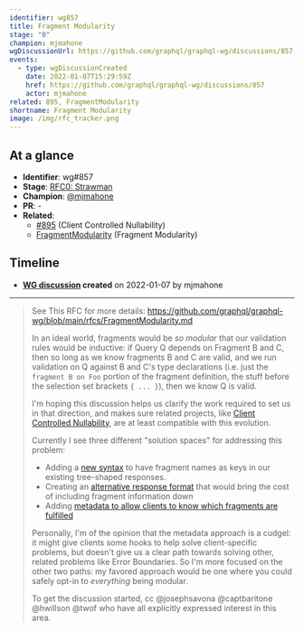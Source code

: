 ```yaml
---
identifier: wg857
title: Fragment Modularity
stage: "0"
champion: mjmahone
wgDiscussionUrl: https://github.com/graphql/graphql-wg/discussions/857
events:
  - type: wgDiscussionCreated
    date: 2022-01-07T15:29:59Z
    href: https://github.com/graphql/graphql-wg/discussions/857
    actor: mjmahone
related: 895, FragmentModularity
shortname: Fragment Modularity
image: /img/rfc_tracker.png
---
```


## At a glance

- **Identifier**: wg#857
- **Stage**: [RFC0: Strawman](https://github.com/graphql/graphql-spec/blob/main/CONTRIBUTING.md#stage-0-strawman)
- **Champion**: [@mjmahone](https://github.com/mjmahone)
- **PR**: -
- **Related**:
  - [#895](/rfcs/895 "Client Controlled Nullability / RFCX") (Client Controlled Nullability)
  - [FragmentModularity](/rfcs/FragmentModularity "Fragment Modularity / RFC0") (Fragment Modularity)

<!-- BEGIN_CUSTOM_TEXT -->



<!-- END_CUSTOM_TEXT -->

## Timeline

- **[WG discussion](https://github.com/graphql/graphql-wg/discussions/857) created** on 2022-01-07 by mjmahone

<!-- VERBATIM -->

---

> See This RFC for more details: https://github.com/graphql/graphql-wg/blob/main/rfcs/FragmentModularity.md
> 
> In an ideal world, fragments would be *so modular* that our validation rules would be inductive: if Query Q depends on Fragment B and C, then so long as we know fragments B and C are valid, and we run validation on Q against B and C's type declarations (i.e. just the `fragment B on Foo` portion of the fragment definition, the stuff before the selection set brackets `{ ... }`), then we know Q is valid.
> 
> I'm hoping this discussion helps us clarify the work required to set us in that direction, and makes sure related projects, like [Client Controlled Nullability](https://github.com/graphql/graphql-spec/pull/895), are at least compatible with this evolution.
> 
> Currently I see three different "solution spaces" for addressing this problem:
> - Adding a [new syntax](https://github.com/graphql/graphql-wg/blob/main/rfcs/FragmentModularity.md#solution-space-modularity-via-fragment-response-keys) to have fragment names as keys in our existing tree-shaped responses.
> - Creating an [alternative response format](https://github.com/graphql/graphql-wg/blob/main/rfcs/FragmentModularity.md#solution-space-new-response-format) that would bring the cost of including fragment information down
> - Adding [metadata to allow clients to know which fragments are fulfilled](https://github.com/graphql/graphql-wg/blob/main/rfcs/FragmentModularity.md#solution-space-modularity-via-metadata)
> 
> Personally, I'm of the opinion that the metadata approach is a cudgel: it might give clients some hooks to help solve client-specific problems, but doesn't give us a clear path towards solving other, related problems like Error Boundaries. So I'm more focused on the other two paths: my favored approach would be one where you could safely opt-in to *everything* being modular.
> 
> To get the discussion started, cc @josephsavona @captbaritone @hwillson @twof who have all explicitly expressed interest in this area.
